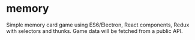 # memory
Simple memory card game using ES6/Electron, React components, Redux with selectors and thunks. Game data will be fetched from a public API.

